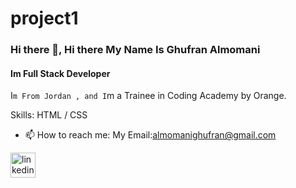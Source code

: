 # project1
### Hi there 👋, Hi there My Name Is Ghufran Almomani
#### Im Full Stack Developer
I`m From Jordan , and I`m a Trainee in Coding Academy by Orange.

Skills:  HTML / CSS

- 📫 How to reach me: My Email:almomanighufran@gmail.com 


[<img src='https://cdn.jsdelivr.net/npm/simple-icons@3.0.1/icons/linkedin.svg' alt='linkedin' height='40'>](https://www.linkedin.com/in/ghufran-almomani/)  


